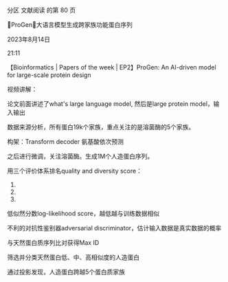 分区 文献阅读 的第 80 页

ProGen：大语言模型生成跨家族功能蛋白序列

2023年8月14日

21:11



【Bioinformatics | Papers of the week | EP2】ProGen: An AI-driven model for large-scale protein
design

视频讲解：

论文前面讲述了what's large language model, 然后是large protein model，输入输出

数据来源分析，所有蛋白19k个家族，重点关注的是溶菌酶的5个家族。

构架：Transform decoder 氨基酸依次预测

之后进行微调，关注溶菌酶。生成1M个人造蛋白序列。

用三个评价体系排名quality and diversity score：

1.

2.

3.

低似然分数log-likelihood score，越低越与训练数据相似

不利的对抗性鉴别器adversarial discriminator，估计输入数据是真实数据的概率

与天然蛋白质序列比对获得Max ID

筛选并分类天然蛋白低、中、高相似度的人造蛋白

通过投影发现，人造蛋白跨越5个蛋白质家族

